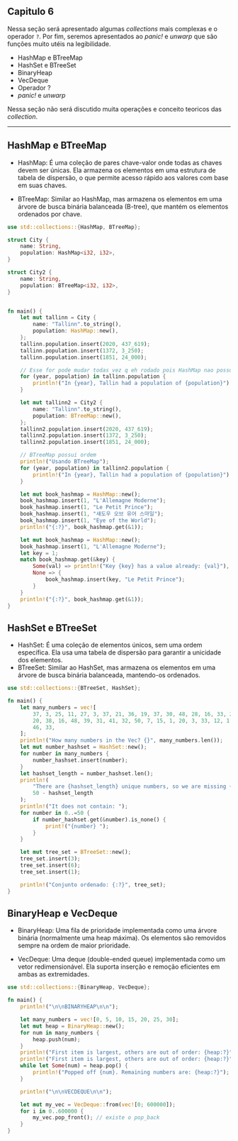 ## Capitulo 6

Nessa seção será apresentado algumas _collections_ mais complexas e o operador `?`. Por fim, seremos apresentados ao _panic!_ e _unwarp_ que são funções muito utéis na legibilidade.

- HashMap e BTreeMap
- HashSet e BTreeSet
- BinaryHeap
- VecDeque
- Operador ?
- _panic!_ e _unwarp_

Nessa seção não será discutido muita operações e conceito teoricos das _collection_.

---

## HashMap e BTreeMap

- HashMap: É uma coleção de pares chave-valor onde todas as chaves devem ser únicas. Ela armazena os elementos em uma estrutura de tabela de dispersão, o que permite acesso rápido aos valores com base em suas chaves.

- BTreeMap: Similar ao HashMap, mas armazena os elementos em uma árvore de busca binária balanceada (B-tree), que mantém os elementos ordenados por chave.

```rust
use std::collections::{HashMap, BTreeMap};

struct City {
    name: String,
    population: HashMap<i32, i32>,
}

struct City2 {
    name: String,
    population: BTreeMap<i32, i32>,
}


fn main() {
    let mut tallinn = City {
        name: "Tallinn".to_string(),
        population: HashMap::new(),
    };
    tallinn.population.insert(2020, 437_619);
    tallinn.population.insert(1372, 3_250);
    tallinn.population.insert(1851, 24_000);

    // Esse for pode mudar todas vez q eh rodado pois HashMap nao possui ordem
    for (year, population) in tallinn.population {
        println!("In {year}, Tallin had a population of {population}")
    }

    let mut tallinn2 = City2 {
        name: "Tallinn".to_string(),
        population: BTreeMap::new(),
    };
    tallinn2.population.insert(2020, 437_619);
    tallinn2.population.insert(1372, 3_250);
    tallinn2.population.insert(1851, 24_000);

    // BTreeMap possui ordem
    println!("Usando BTreeMap");
    for (year, population) in tallinn2.population {
        println!("In {year}, Tallin had a population of {population}")
    }

    let mut book_hashmap = HashMap::new();
    book_hashmap.insert(1, "L'Allemagne Moderne");
    book_hashmap.insert(1, "Le Petit Prince");
    book_hashmap.insert(1, "섀도우 오브 유어 스마일");
    book_hashmap.insert(1, "Eye of the World");
    println!("{:?}", book_hashmap.get(&1));

    let mut book_hashmap = HashMap::new();
    book_hashmap.insert(1, "L'Allemagne Moderne");
    let key = 1;
    match book_hashmap.get(&key) {
        Some(val) => println!("Key {key} has a value already: {val}"),
        None => {
            book_hashmap.insert(key, "Le Petit Prince");
        }
    }
    println!("{:?}", book_hashmap.get(&1));
}
```

## HashSet e BTreeSet

- HashSet: É uma coleção de elementos únicos, sem uma ordem específica. Ela usa uma tabela de dispersão para garantir a unicidade dos elementos.
- BTreeSet: Similar ao HashSet, mas armazena os elementos em uma árvore de busca binária balanceada, mantendo-os ordenados.

```rust
use std::collections::{BTreeSet, HashSet};

fn main() {
    let many_numbers = vec![
        37, 3, 25, 11, 27, 3, 37, 21, 36, 19, 37, 30, 48, 28, 16, 33, 2, 10, 1, 12, 38, 35, 30, 21,
        20, 38, 16, 48, 39, 31, 41, 32, 50, 7, 15, 1, 20, 3, 33, 12, 1, 11, 34, 38, 49, 1, 27, 9,
        46, 33,
    ];
    println!("How many numbers in the Vec? {}", many_numbers.len());
    let mut number_hashset = HashSet::new();
    for number in many_numbers {
        number_hashset.insert(number);
    }
    let hashset_length = number_hashset.len();
    println!(
        "There are {hashset_length} unique numbers, so we are missing {}.",
        50 - hashset_length
    );
    println!("It does not contain: ");
    for number in 0..=50 {
        if number_hashset.get(&number).is_none() {
            print!("{number} ");
        }
    }

    let mut tree_set = BTreeSet::new();
    tree_set.insert(3);
    tree_set.insert(6);
    tree_set.insert(1);

    println!("Conjunto ordenado: {:?}", tree_set);
}
```

## BinaryHeap e VecDeque

- BinaryHeap: Uma fila de prioridade implementada como uma árvore binária (normalmente uma heap máxima). Os elementos são removidos sempre na ordem de maior prioridade.

- VecDeque: Uma deque (double-ended queue) implementada como um vetor redimensionável. Ela suporta inserção e remoção eficientes em ambas as extremidades.

```rust
use std::collections::{BinaryHeap, VecDeque};

fn main() {
    println!("\n\nBINARYHEAP\n\n");

    let many_numbers = vec![0, 5, 10, 15, 20, 25, 30];
    let mut heap = BinaryHeap::new();
    for num in many_numbers {
        heap.push(num);
    }
    println!("First item is largest, others are out of order: {heap:?}");
    println!("First item is largest, others are out of order: {heap:?}");
    while let Some(num) = heap.pop() {
        println!("Popped off {num}. Remaining numbers are: {heap:?}");
    }

    println!("\n\nVECDEQUE\n\n");

    let mut my_vec = VecDeque::from(vec![0; 600000]);
    for i in 0..600000 {
        my_vec.pop_front(); // existe o pop_back
    }
}
```
